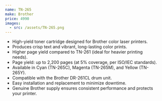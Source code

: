 ```yaml
---
name: TN-265
make: Brother
price: 4990
images:
  - src: /assets/TN-265.png
---
```


- High-yield toner cartridge designed for Brother color laser printers.
- Produces crisp text and vibrant, long-lasting color prints.
- Higher page yield compared to TN-261 (ideal for heavier printing needs).
- Page yield: up to 2,200 pages (at 5% coverage, per ISO/IEC standards).
- Available in Cyan (TN-265C), Magenta (TN-265M), and Yellow (TN-265Y).
- Compatible with the Brother DR-261CL drum unit.
- Easy installation and replacement to minimize downtime.
- Genuine Brother supply ensures consistent performance and protects your printer.
